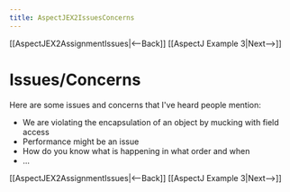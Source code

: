 ```yaml
---
title: AspectJEX2IssuesConcerns
---
```

[[AspectJEX2AssignmentIssues|<--Back]] [[AspectJ Example 3|Next-->]]

# Issues/Concerns
Here are some issues and concerns that I've heard people mention:
* We are violating the encapsulation of an object by mucking with field access
* Performance might be an issue
* How do you know what is happening in what order and when
* ...

[[AspectJEX2AssignmentIssues|<--Back]] [[AspectJ Example 3|Next-->]]